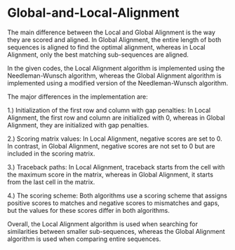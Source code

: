 # Global-and-Local-Alignment

The main difference between the Local and Global Alignment is the way they are scored and aligned. 
In Global Alignment, the entire length of both sequences is aligned to find the optimal alignment, whereas in Local Alignment, only the best matching sub-sequences are aligned.

In the given codes, the Local Alignment algorithm is implemented using the Needleman-Wunsch algorithm, whereas the Global Alignment algorithm is implemented using a modified version of the Needleman-Wunsch algorithm.

The major differences in the implementation are:

1.) Initialization of the first row and column with gap penalties: In Local Alignment, the first row and column are initialized with 0, whereas in Global Alignment, they are initialized with gap penalties.

2.) Scoring matrix values: In Local Alignment, negative scores are set to 0. In contrast, in Global Alignment, negative scores are not set to 0 but are included in the scoring matrix.

3.) Traceback paths: In Local Alignment, traceback starts from the cell with the maximum score in the matrix, whereas in Global Alignment, it starts from the last cell in the matrix.

4.) The scoring scheme: Both algorithms use a scoring scheme that assigns positive scores to matches and negative scores to mismatches and gaps, but the values for these scores differ in both algorithms.

Overall, the Local Alignment algorithm is used when searching for similarities between smaller sub-sequences, whereas the Global Alignment algorithm is used when comparing entire sequences.
